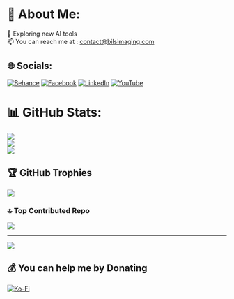 # 💫 About Me:
🌱 Exploring new AI tools <br>📫 You can reach me at : contact@bilsimaging.com


## 🌐 Socials:
[![Behance](https://img.shields.io/badge/Behance-1769ff?logo=behance&logoColor=white)](https://behance.net/bilsimaging) [![Facebook](https://img.shields.io/badge/Facebook-%231877F2.svg?logo=Facebook&logoColor=white)](https://facebook.com/BILSGUITARRA) [![LinkedIn](https://img.shields.io/badge/LinkedIn-%230077B5.svg?logo=linkedin&logoColor=white)](https://linkedin.com/in/bilelaroua) [![YouTube](https://img.shields.io/badge/YouTube-%23FF0000.svg?logo=YouTube&logoColor=white)](https://youtube.com/@bilsimaging) 
# 📊 GitHub Stats:
![](https://github-readme-stats.vercel.app/api?username=bilsimaging&theme=dark&hide_border=false&include_all_commits=false&count_private=false)<br/>
![](https://github-readme-streak-stats.herokuapp.com/?user=bilsimaging&theme=dark&hide_border=false)<br/>
![](https://github-readme-stats.vercel.app/api/top-langs/?username=bilsimaging&theme=dark&hide_border=false&include_all_commits=false&count_private=false&layout=compact)

## 🏆 GitHub Trophies
![](https://github-profile-trophy.vercel.app/?username=bilsimaging&theme=gruvbox&no-frame=false&no-bg=true&margin-w=4)

### 🔝 Top Contributed Repo
![](https://github-contributor-stats.vercel.app/api?username=bilsimaging&limit=5&theme=dark&combine_all_yearly_contributions=true)


---
[![](https://visitcount.itsvg.in/api?id=bilsimaging&icon=1&color=4)](https://visitcount.itsvg.in)

  ## 💰 You can help me by Donating
  [![Ko-Fi](https://img.shields.io/badge/Ko--fi-F16061?style=for-the-badge&logo=ko-fi&logoColor=white)](https://ko-fi.com/bilsimaging) 
